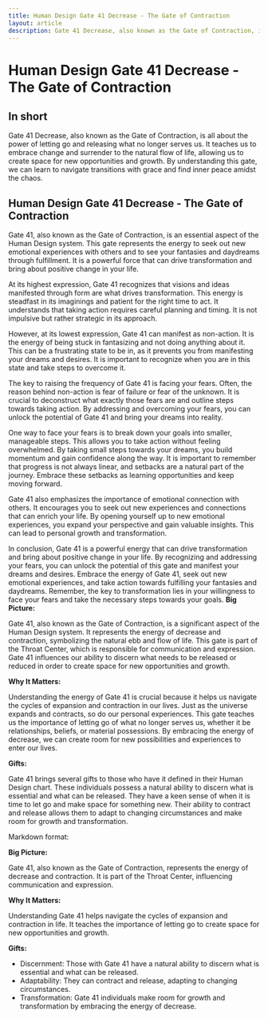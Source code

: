```yaml
---
title: Human Design Gate 41 Decrease - The Gate of Contraction
layout: article
description: Gate 41 Decrease, also known as the Gate of Contraction, is all about the power of letting go and releasing what no longer serves us. It teaches us to embrace change and surrender to the natural flow of life, allowing us to create space for new opportunities and growth. By understanding this gate, we can learn to navigate transitions with grace and find inner peace amidst the chaos.
---
```

# Human Design Gate 41 Decrease - The Gate of Contraction
## In short
 Gate 41 Decrease, also known as the Gate of Contraction, is all about the power of letting go and releasing what no longer serves us. It teaches us to embrace change and surrender to the natural flow of life, allowing us to create space for new opportunities and growth. By understanding this gate, we can learn to navigate transitions with grace and find inner peace amidst the chaos.

## Human Design Gate 41 Decrease - The Gate of Contraction
Gate 41, also known as the Gate of Contraction, is an essential aspect of the Human Design system. This gate represents the energy to seek out new emotional experiences with others and to see your fantasies and daydreams through fulfillment. It is a powerful force that can drive transformation and bring about positive change in your life.

At its highest expression, Gate 41 recognizes that visions and ideas manifested through form are what drives transformation. This energy is steadfast in its imaginings and patient for the right time to act. It understands that taking action requires careful planning and timing. It is not impulsive but rather strategic in its approach.

However, at its lowest expression, Gate 41 can manifest as non-action. It is the energy of being stuck in fantasizing and not doing anything about it. This can be a frustrating state to be in, as it prevents you from manifesting your dreams and desires. It is important to recognize when you are in this state and take steps to overcome it.

The key to raising the frequency of Gate 41 is facing your fears. Often, the reason behind non-action is fear of failure or fear of the unknown. It is crucial to deconstruct what exactly those fears are and outline steps towards taking action. By addressing and overcoming your fears, you can unlock the potential of Gate 41 and bring your dreams into reality.

One way to face your fears is to break down your goals into smaller, manageable steps. This allows you to take action without feeling overwhelmed. By taking small steps towards your dreams, you build momentum and gain confidence along the way. It is important to remember that progress is not always linear, and setbacks are a natural part of the journey. Embrace these setbacks as learning opportunities and keep moving forward.

Gate 41 also emphasizes the importance of emotional connection with others. It encourages you to seek out new experiences and connections that can enrich your life. By opening yourself up to new emotional experiences, you expand your perspective and gain valuable insights. This can lead to personal growth and transformation.

In conclusion, Gate 41 is a powerful energy that can drive transformation and bring about positive change in your life. By recognizing and addressing your fears, you can unlock the potential of this gate and manifest your dreams and desires. Embrace the energy of Gate 41, seek out new emotional experiences, and take action towards fulfilling your fantasies and daydreams. Remember, the key to transformation lies in your willingness to face your fears and take the necessary steps towards your goals.
**Big Picture:**

Gate 41, also known as the Gate of Contraction, is a significant aspect of the Human Design system. It represents the energy of decrease and contraction, symbolizing the natural ebb and flow of life. This gate is part of the Throat Center, which is responsible for communication and expression. Gate 41 influences our ability to discern what needs to be released or reduced in order to create space for new opportunities and growth.

**Why It Matters:**

Understanding the energy of Gate 41 is crucial because it helps us navigate the cycles of expansion and contraction in our lives. Just as the universe expands and contracts, so do our personal experiences. This gate teaches us the importance of letting go of what no longer serves us, whether it be relationships, beliefs, or material possessions. By embracing the energy of decrease, we can create room for new possibilities and experiences to enter our lives.

**Gifts:**

Gate 41 brings several gifts to those who have it defined in their Human Design chart. These individuals possess a natural ability to discern what is essential and what can be released. They have a keen sense of when it is time to let go and make space for something new. Their ability to contract and release allows them to adapt to changing circumstances and make room for growth and transformation.

Markdown format:

**Big Picture:**

Gate 41, also known as the Gate of Contraction, represents the energy of decrease and contraction. It is part of the Throat Center, influencing communication and expression.

**Why It Matters:**

Understanding Gate 41 helps navigate the cycles of expansion and contraction in life. It teaches the importance of letting go to create space for new opportunities and growth.

**Gifts:**

- Discernment: Those with Gate 41 have a natural ability to discern what is essential and what can be released.
- Adaptability: They can contract and release, adapting to changing circumstances.
- Transformation: Gate 41 individuals make room for growth and transformation by embracing the energy of decrease.
